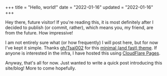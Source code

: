 +++
title = "Hello, world!"
date = "2022-01-16"
updated = "2022-01-16"
+++

Hey there, future visitor! If you're reading this, it is most definitely after I decided to publish (or commit, rather), which means you, my friend, are from the future. How impressive!

I am not entirely sure what (or how frequently) I will post here, but for now I've kept it simple. Thanks [gh/Tsai002](https://github.com/Tsai002) for this [minimal (and fast) theme](https://github.com/Tsai002/nodep). If anyone is interested in the infra, I have hosted this using [CloudFlare Pages](https://pages.cloudflare.com/).

Anyway, that's all for now. Just wanted to write a quick post introducing this site/blog! More to come hopefully.